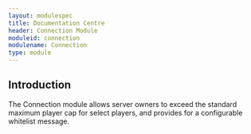```yaml
---
layout: modulespec
title: Documentation Centre
header: Connection Module
moduleid: connection
modulename: Connection
type: module
---
```


## Introduction

The Connection module allows server owners to exceed the standard maximum player cap for select players, and provides
for a configurable whitelist message.